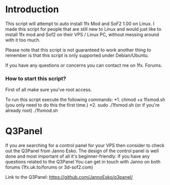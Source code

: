 # Introduction #

This script will attempt to auto install 1fx Mod and SoF2 1.00 on Linux. I made this script for people that are still new to Linux and would
just like to install 1fx mod and Sof2 on their VPS / Linux PC, without messing around with it too much. 

Please note that this script is not guaranteed to work another thing to remember is that this script is 
only supported under Debian/Ubuntu. 

If you have any questions or concerns you can contact me on 1fx. Forums. 

### How to start this script? ###

First of all make sure you've root access.

To run this script execute the following commands:
 *1. chmod +x 1fxmod.sh (you only need to do this the first time.)
 *2. sudo ./1fxmod.sh (or if you're already root) ./1fxmod.sh


# Q3Panel #
 
If you are searching for a control panel for your VPS then consider to check out the Q3Panel from Janno Esko. The design of the control panel is well 
done and most important of all it's beginner-friendly. If you have any questions related to the Q3Panel You can get in touch with Janno on both forums 
(1fx.uk.to/forums or 3d-sof2.com)
 
Link to the Q3Panel: https://github.com/JannoEsko/q3panel/
